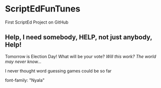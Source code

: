 ScriptEdFunTunes
========

First ScriptEd Project on GitHub
<h2> Help, I need somebody, HELP, not just anybody, Help! </h2>
Tomorrow is Election Day! What will be your vote?
<i> Will this work? The world may never know...</i>
<p> I never thought word guessing games could be so far </p>
font-family: "Nyala"
